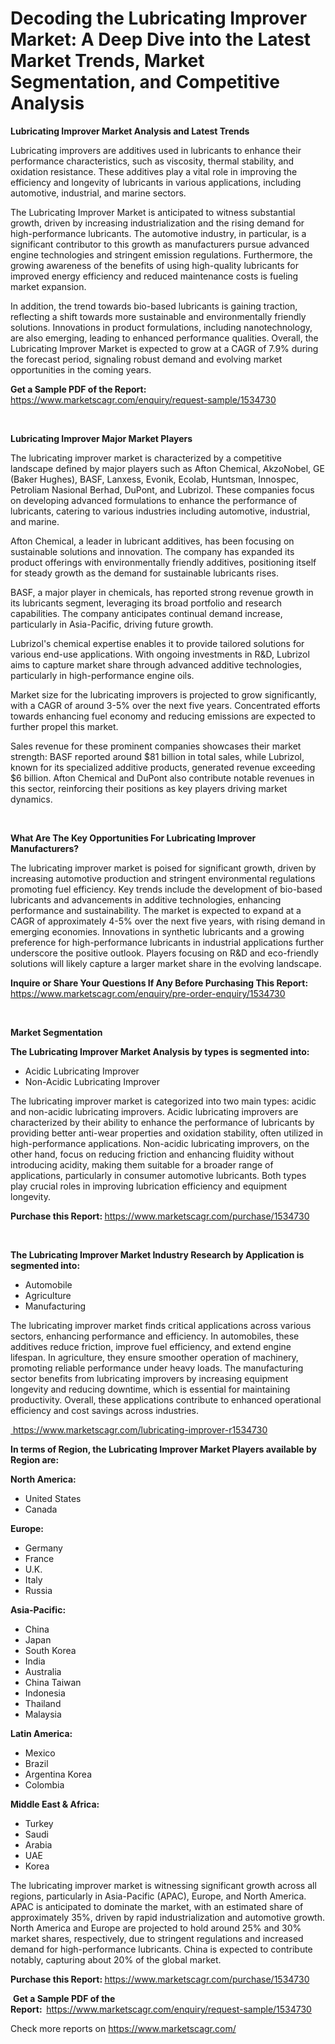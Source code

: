 <p><h1>Decoding the Lubricating Improver Market: A Deep Dive into the Latest Market Trends, Market Segmentation, and Competitive Analysis</h1></p><p><strong>Lubricating Improver Market Analysis and Latest Trends</strong></p>
<p><p>Lubricating improvers are additives used in lubricants to enhance their performance characteristics, such as viscosity, thermal stability, and oxidation resistance. These additives play a vital role in improving the efficiency and longevity of lubricants in various applications, including automotive, industrial, and marine sectors.</p><p>The Lubricating Improver Market is anticipated to witness substantial growth, driven by increasing industrialization and the rising demand for high-performance lubricants. The automotive industry, in particular, is a significant contributor to this growth as manufacturers pursue advanced engine technologies and stringent emission regulations. Furthermore, the growing awareness of the benefits of using high-quality lubricants for improved energy efficiency and reduced maintenance costs is fueling market expansion.</p><p>In addition, the trend towards bio-based lubricants is gaining traction, reflecting a shift towards more sustainable and environmentally friendly solutions. Innovations in product formulations, including nanotechnology, are also emerging, leading to enhanced performance qualities. Overall, the Lubricating Improver Market is expected to grow at a CAGR of 7.9% during the forecast period, signaling robust demand and evolving market opportunities in the coming years.</p></p>
<p><strong>Get a Sample PDF of the Report:&nbsp;</strong> <a href="https://www.marketscagr.com/enquiry/request-sample/1534730?utm_campaign=3509&utm_medium=2&utm_source=Github&utm_content=ia&utm_term=03042025&utm_id=lubricating-improver">https://www.marketscagr.com/enquiry/request-sample/1534730</a></p>
<p>&nbsp;</p>
<p><strong>Lubricating Improver Major Market Players</strong></p>
<p><p>The lubricating improver market is characterized by a competitive landscape defined by major players such as Afton Chemical, AkzoNobel, GE (Baker Hughes), BASF, Lanxess, Evonik, Ecolab, Huntsman, Innospec, Petroliam Nasional Berhad, DuPont, and Lubrizol. These companies focus on developing advanced formulations to enhance the performance of lubricants, catering to various industries including automotive, industrial, and marine.</p><p>Afton Chemical, a leader in lubricant additives, has been focusing on sustainable solutions and innovation. The company has expanded its product offerings with environmentally friendly additives, positioning itself for steady growth as the demand for sustainable lubricants rises. </p><p>BASF, a major player in chemicals, has reported strong revenue growth in its lubricants segment, leveraging its broad portfolio and research capabilities. The company anticipates continual demand increase, particularly in Asia-Pacific, driving future growth.</p><p>Lubrizol's chemical expertise enables it to provide tailored solutions for various end-use applications. With ongoing investments in R&D, Lubrizol aims to capture market share through advanced additive technologies, particularly in high-performance engine oils.</p><p>Market size for the lubricating improvers is projected to grow significantly, with a CAGR of around 3-5% over the next five years. Concentrated efforts towards enhancing fuel economy and reducing emissions are expected to further propel this market.</p><p>Sales revenue for these prominent companies showcases their market strength: BASF reported around $81 billion in total sales, while Lubrizol, known for its specialized additive products, generated revenue exceeding $6 billion. Afton Chemical and DuPont also contribute notable revenues in this sector, reinforcing their positions as key players driving market dynamics.</p></p>
<p>&nbsp;</p>
<p><strong>What Are The Key Opportunities For Lubricating Improver Manufacturers?</strong></p>
<p><p>The lubricating improver market is poised for significant growth, driven by increasing automotive production and stringent environmental regulations promoting fuel efficiency. Key trends include the development of bio-based lubricants and advancements in additive technologies, enhancing performance and sustainability. The market is expected to expand at a CAGR of approximately 4-5% over the next five years, with rising demand in emerging economies. Innovations in synthetic lubricants and a growing preference for high-performance lubricants in industrial applications further underscore the positive outlook. Players focusing on R&D and eco-friendly solutions will likely capture a larger market share in the evolving landscape.</p></p>
<p><strong>Inquire or Share Your Questions If Any Before Purchasing This Report:</strong> <a href="https://www.marketscagr.com/enquiry/pre-order-enquiry/1534730?utm_campaign=3509&utm_medium=2&utm_source=Github&utm_content=ia&utm_term=03042025&utm_id=lubricating-improver">https://www.marketscagr.com/enquiry/pre-order-enquiry/1534730</a></p>
<p>&nbsp;</p>
<p><strong>Market Segmentation</strong></p>
<p><strong>The Lubricating Improver Market Analysis by types is segmented into:</strong></p>
<p><ul><li>Acidic Lubricating Improver</li><li>Non-Acidic Lubricating Improver</li></ul></p>
<p><p>The lubricating improver market is categorized into two main types: acidic and non-acidic lubricating improvers. Acidic lubricating improvers are characterized by their ability to enhance the performance of lubricants by providing better anti-wear properties and oxidation stability, often utilized in high-performance applications. Non-acidic lubricating improvers, on the other hand, focus on reducing friction and enhancing fluidity without introducing acidity, making them suitable for a broader range of applications, particularly in consumer automotive lubricants. Both types play crucial roles in improving lubrication efficiency and equipment longevity.</p></p>
<p><strong>Purchase this Report:&nbsp;</strong><a href="https://www.marketscagr.com/purchase/1534730?utm_campaign=3509&utm_medium=2&utm_source=Github&utm_content=ia&utm_term=03042025&utm_id=lubricating-improver">https://www.marketscagr.com/purchase/1534730</a></p>
<p>&nbsp;</p>
<p><strong>The Lubricating Improver Market Industry Research by Application is segmented into:</strong></p>
<p><ul><li>Automobile</li><li>Agriculture</li><li>Manufacturing</li></ul></p>
<p><p>The lubricating improver market finds critical applications across various sectors, enhancing performance and efficiency. In automobiles, these additives reduce friction, improve fuel efficiency, and extend engine lifespan. In agriculture, they ensure smoother operation of machinery, promoting reliable performance under heavy loads. The manufacturing sector benefits from lubricating improvers by increasing equipment longevity and reducing downtime, which is essential for maintaining productivity. Overall, these applications contribute to enhanced operational efficiency and cost savings across industries.</p></p>
<p><a href="https://www.marketscagr.com/lubricating-improver-r1534730?utm_campaign=3509&utm_medium=2&utm_source=Github&utm_content=ia&utm_term=03042025&utm_id=lubricating-improver">&nbsp;https://www.marketscagr.com/lubricating-improver-r1534730</a></p>
<p><strong>In terms of Region, the Lubricating Improver Market Players available by Region are:</strong></p>
<p>
    <p> <strong> North America: </strong>
        <ul>
            <li>United States</li>
            <li>Canada</li>
        </ul>
        </p> 
    <p> <strong> Europe: </strong>
        <ul>
            <li>Germany</li>
            <li>France</li>
            <li>U.K.</li>
            <li>Italy</li>
            <li>Russia</li>
        </ul>
        </p> 
    <p> <strong> Asia-Pacific: </strong>
        <ul>
            <li>China</li>
            <li>Japan</li>
            <li>South Korea</li>
            <li>India</li>
            <li>Australia</li>
            <li>China Taiwan</li>
            <li>Indonesia</li>
            <li>Thailand</li>
            <li>Malaysia</li>
        </ul>
        </p> 
    <p> <strong> Latin America: </strong>
        <ul>
            <li>Mexico</li>
            <li>Brazil</li>
            <li>Argentina Korea</li>
            <li>Colombia</li>
        </ul>
        </p> 
    <p> <strong> Middle East & Africa: </strong>
        <ul>
            <li>Turkey</li>
            <li>Saudi</li>
            <li>Arabia</li>
            <li>UAE</li>
            <li>Korea</li>
        </ul>
    </p>
    </p>
<p><p>The lubricating improver market is witnessing significant growth across all regions, particularly in Asia-Pacific (APAC), Europe, and North America. APAC is anticipated to dominate the market, with an estimated share of approximately 35%, driven by rapid industrialization and automotive growth. North America and Europe are projected to hold around 25% and 30% market shares, respectively, due to stringent regulations and increased demand for high-performance lubricants. China is expected to contribute notably, capturing about 20% of the global market.</p></p>
<p><strong>Purchase this Report: </strong><a href="https://www.marketscagr.com/purchase/1534730?utm_campaign=3509&utm_medium=2&utm_source=Github&utm_content=ia&utm_term=03042025&utm_id=lubricating-improver">https://www.marketscagr.com/purchase/1534730</a></p>
<p>&nbsp;<strong>Get a Sample PDF of the Report:&nbsp;&nbsp;</strong><a href="https://www.marketscagr.com/enquiry/request-sample/1534730?utm_campaign=3509&utm_medium=2&utm_source=Github&utm_content=ia&utm_term=03042025&utm_id=lubricating-improver">https://www.marketscagr.com/enquiry/request-sample/1534730</a></p>
<p><strong></strong></p>
<p>Check more reports on <a href="https://www.marketscagr.com/?utm_campaign=3509&utm_medium=2&utm_source=Github&utm_content=ia&utm_term=03042025&utm_id=lubricating-improver">https://www.marketscagr.com/</a></p>